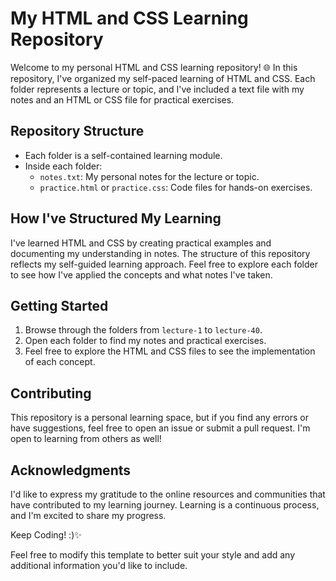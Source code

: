 # My HTML and CSS Learning Repository

Welcome to my personal HTML and CSS learning repository! 🌐 In this repository, I've organized my self-paced learning of HTML and CSS. Each folder represents a lecture or topic, and I've included a text file with my notes and an HTML or CSS file for practical exercises.

## Repository Structure

- Each folder is a self-contained learning module.
- Inside each folder:
  - `notes.txt`: My personal notes for the lecture or topic.
  - `practice.html` or `practice.css`: Code files for hands-on exercises.

## How I've Structured My Learning

I've learned HTML and CSS by creating practical examples and documenting my understanding in notes. The structure of this repository reflects my self-guided learning approach. Feel free to explore each folder to see how I've applied the concepts and what notes I've taken.

## Getting Started

1. Browse through the folders from `lecture-1` to `lecture-40`.
2. Open each folder to find my notes and practical exercises.
3. Feel free to explore the HTML and CSS files to see the implementation of each concept.

## Contributing

This repository is a personal learning space, but if you find any errors or have suggestions, feel free to open an issue or submit a pull request. I'm open to learning from others as well!

## Acknowledgments

I'd like to express my gratitude to the online resources and communities that have contributed to my learning journey. Learning is a continuous process, and I'm excited to share my progress.

Keep Coding! :)✨

Feel free to modify this template to better suit your style and add any additional information you'd like to include.
